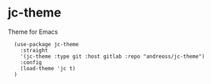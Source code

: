 # jc-theme

Theme for Emacs

```
  (use-package jc-theme
    :straight
    '(jc-theme :type git :host gitlab :repo "andreoss/jc-theme")
    :config
    (load-theme 'jc t)
  )
```
